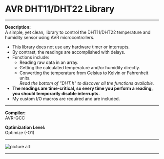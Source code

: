 # AVR DHT11/DHT22 Library

---

**Description:**  
A simple, yet clean, library to control the DHT11/DHT22 temperature and humidity sensor using AVR microcontrollers.  
+ This library does not use any hardware timer or interrupts.  
+ By contrast, the readings are accomplished with delays.  
+ Functions include:  
  + Reading raw data in an array.  
  + Getting the calculated temperature and/or humidity directly.  
  + Converting the temperature from Celsius to Kelvin or Fahrenheit units.  
  _Read the bottom of "DHT.h" to discover all the functions available._  
+ **The readings are time-critical, so every time you perform a reading, you should temporarily disable interrupts.** 
+ My custom I/O macros are required and are included.  

---

**Compiler:**  
AVR-GCC  
  
**Optimization Level:**  
Optimize (-O1)  
  
--- 

![picture alt](https://raw.githubusercontent.com/efthymios-ks/AVR-DHT-Library/master/Demonstration.png)  

---
